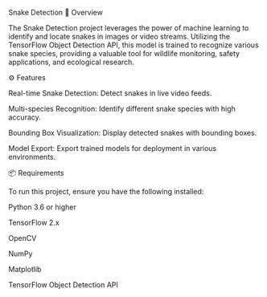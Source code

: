 Snake Detection
🐍 Overview

The Snake Detection project leverages the power of machine learning to identify and locate snakes in images or video streams. Utilizing the TensorFlow Object Detection API, this model is trained to recognize various snake species, providing a valuable tool for wildlife monitoring, safety applications, and ecological research.

⚙️ Features

Real-time Snake Detection: Detect snakes in live video feeds.

Multi-species Recognition: Identify different snake species with high accuracy.

Bounding Box Visualization: Display detected snakes with bounding boxes.

Model Export: Export trained models for deployment in various environments.

📦 Requirements

To run this project, ensure you have the following installed:

Python 3.6 or higher

TensorFlow 2.x

OpenCV

NumPy

Matplotlib

TensorFlow Object Detection API
